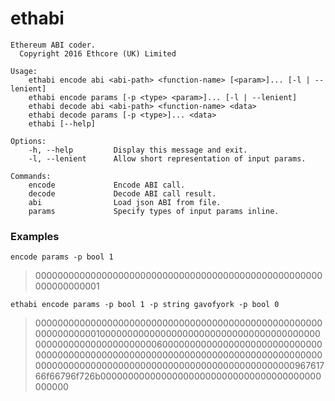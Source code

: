 # ethabi

```
Ethereum ABI coder.
  Copyright 2016 Ethcore (UK) Limited

Usage:
    ethabi encode abi <abi-path> <function-name> [<param>]... [-l | --lenient]
    ethabi encode params [-p <type> <param>]... [-l | --lenient]
    ethabi decode abi <abi-path> <function-name> <data>
    ethabi decode params [-p <type>]... <data>
    ethabi [--help]

Options:
    -h, --help         Display this message and exit.
    -l, --lenient      Allow short representation of input params.

Commands:
    encode             Encode ABI call.
    decode             Decode ABI call result.
    abi                Load json ABI from file.
    params             Specify types of input params inline.
```

### Examples

```
encode params -p bool 1
```

> 0000000000000000000000000000000000000000000000000000000000000001

```
ethabi encode params -p bool 1 -p string gavofyork -p bool 0
```


> 00000000000000000000000000000000000000000000000000000000000000010000000000000000000000000000000000000000000000000000000000000060000000000000000000000000000000000000000000000000000000000000000000000000000000000000000000000000000000000000000000000000000000096761766f66796f726b0000000000000000000000000000000000000000000000
